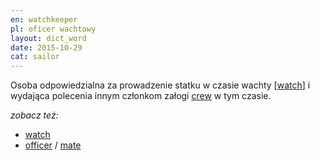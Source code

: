 ```yaml
---
en: watchkeeper
pl: oficer wachtowy
layout: dict_word
date: 2015-10-29
cat: sailor
---
```


Osoba odpowiedzialna za prowadzenie statku w czasie wachty [[watch](/dict/w/watch/)] i wydająca polecenia innym 
członkom załogi [crew](/dict/c/crew/) w tym czasie.

*zobacz też:*

* [watch](/dict/w/watch/)
* [officer](/dict/o/officer/) / [mate](/dict/m/mate/)


